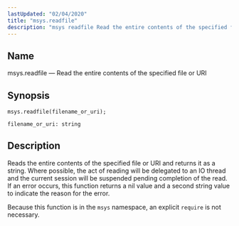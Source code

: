 ```yaml
---
lastUpdated: "02/04/2020"
title: "msys.readfile"
description: "msys readfile Read the entire contents of the specified file or URI msys readfile filename or uri Reads the entire contents of the specified file or URI and returns it as a string Where possible the act of reading will be delegated to an IO thread and the current session..."
---
```


<a name="lua.ref.msys.readfile"></a> 
## Name

msys.readfile — Read the entire contents of the specified file or URI

<a name="idp24556496"></a> 
## Synopsis

`msys.readfile(filename_or_uri);`

`filename_or_uri: string`<a name="idp24559200"></a> 
## Description

Reads the entire contents of the specified file or URI and returns it as a string. Where possible, the act of reading will be delegated to an IO thread and the current session will be suspended pending completion of the read. If an error occurs, this function returns a nil value and a second string value to indicate the reason for the error.

Because this function is in the `msys` namespace, an explicit `require` is not necessary.